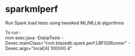 # sparkmlperf
Run Spark load tests using tweaked ML/MLLib algorithms

To run :  
   mvn exec:java  -DskipTests -Dexec.mainClass="com.blazedb.spark.perf.LBFGSRunner" -Dexec.args="local[4] 100000 4"


